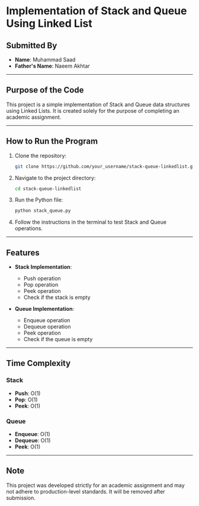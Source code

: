 # Implementation of Stack and Queue Using Linked List

## Submitted By
- **Name**: Muhammad Saad
- **Father's Name**: Naeem Akhtar

---

## Purpose of the Code

This project is a simple implementation of Stack and Queue data structures using Linked Lists. It is created solely for the purpose of completing an academic assignment.

---

## How to Run the Program

1. Clone the repository:

   ```bash
   git clone https://github.com/your_username/stack-queue-linkedlist.git
   ```

2. Navigate to the project directory:

   ```bash
   cd stack-queue-linkedlist
   ```

3. Run the Python file:

   ```bash
   python stack_queue.py
   ```

4. Follow the instructions in the terminal to test Stack and Queue operations.

---

## Features
- **Stack Implementation**:
  - Push operation
  - Pop operation
  - Peek operation
  - Check if the stack is empty

- **Queue Implementation**:
  - Enqueue operation
  - Dequeue operation
  - Peek operation
  - Check if the queue is empty

---

## Time Complexity
### Stack
- **Push**: O(1)
- **Pop**: O(1)
- **Peek**: O(1)

### Queue
- **Enqueue**: O(1)
- **Dequeue**: O(1)
- **Peek**: O(1)

---

## Note
This project was developed strictly for an academic assignment and may not adhere to production-level standards. It will be removed after submission.

